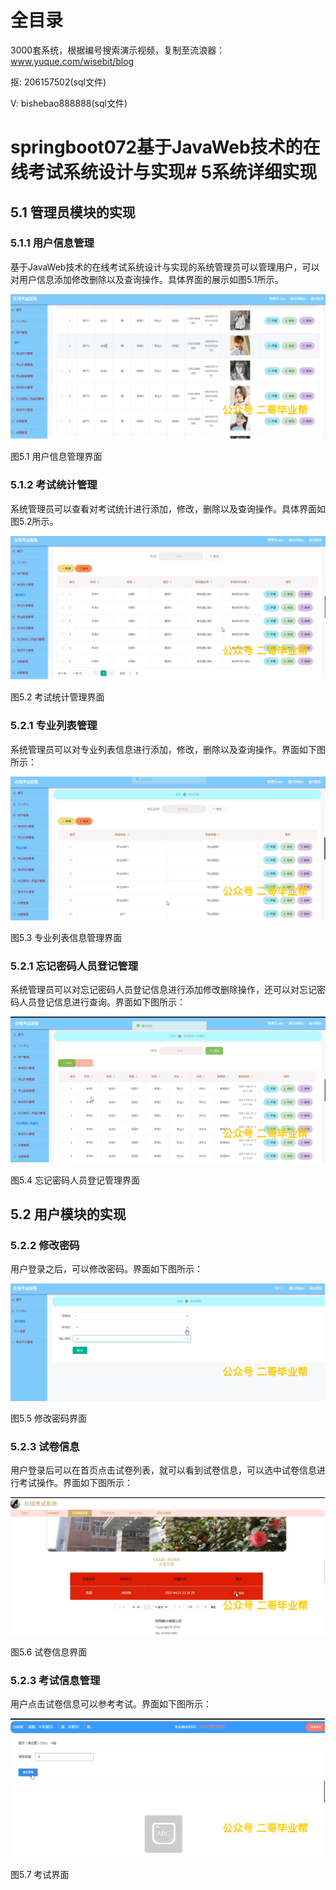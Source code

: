 # 全目录

3000套系统，根据编号搜索演示视频，复制至流浪器：www.yuque.com/wisebit/blog


<p>抠: 206157502(sql文件)</p>
<p>V: bishebao888888(sql文件)</p>


# springboot072基于JavaWeb技术的在线考试系统设计与实现# 5系统详细实现
## 5.1 管理员模块的实现
### 5.1.1 用户信息管理
基于JavaWeb技术的在线考试系统设计与实现的系统管理员可以管理用户，可以对用户信息添加修改删除以及查询操作。具体界面的展示如图5.1所示。

![](/md/blog.011.png)

图5.1 用户信息管理界面
### 5.1.2 考试统计管理
系统管理员可以查看对考试统计进行添加，修改，删除以及查询操作。具体界面如图5.2所示。

![](/md/blog.012.png)

图5.2 考试统计管理界面
### 5.2.1 专业列表管理
系统管理员可以对专业列表信息进行添加，修改，删除以及查询操作。界面如下图所示：

![](/md/blog.013.png)

图5.3 专业列表信息管理界面
### 5.2.1 忘记密码人员登记管理
系统管理员可以对忘记密码人员登记信息进行添加修改删除操作，还可以对忘记密码人员登记信息进行查询。界面如下图所示：

![](/md/blog.014.png)

图5.4 忘记密码人员登记管理界面

## 5.2 用户模块的实现
### 5.2.2 修改密码
用户登录之后，可以修改密码。界面如下图所示：

![](/md/blog.015.png)

图5.5 修改密码界面
### 5.2.3 试卷信息
用户登录后可以在首页点击试卷列表，就可以看到试卷信息，可以选中试卷信息进行考试操作。界面如下图所示：

![](/md/blog.016.png)

图5.6 试卷信息界面
### 5.2.3 考试信息管理
用户点击试卷信息可以参考考试。界面如下图所示：


![](/md/blog.017.png)

图5.7 考试界面













